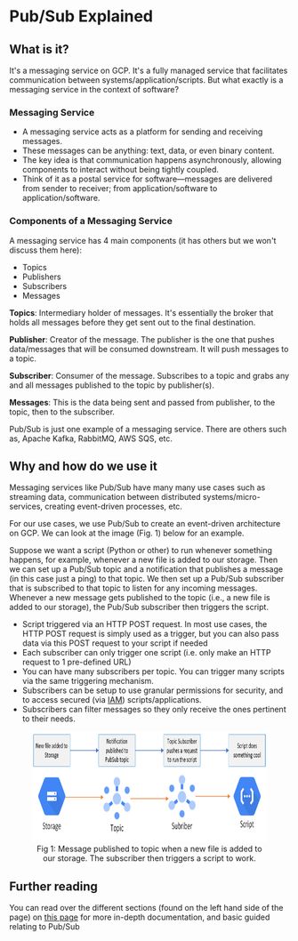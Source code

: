 # Pub/Sub Explained

## What is it?

It's a messaging service on GCP. It's a fully managed service that facilitates communication between systems/application/scripts. But what exactly is a messaging service in the context of software?

### Messaging Service

- A messaging service acts as a platform for sending and receiving messages.
- These messages can be anything: text, data, or even binary content.
- The key idea is that communication happens asynchronously, allowing components to interact without being tightly coupled.
- Think of it as a postal service for software—messages are delivered from sender to receiver; from application/software to application/software.

### Components of a Messaging Service

A messaging service has 4 main components (it has others but we won't discuss them here):

- Topics
- Publishers
- Subscribers
- Messages

**Topics**: Intermediary holder of messages. It's essentially the broker that holds all messages before they get sent out to the final destination.

**Publisher**: Creator of the message. The publisher is the one that pushes data/messages that will be consumed downstream. It will push messages to a topic.

**Subscriber**: Consumer of the message. Subscribes to a topic and grabs any and all messages published to the topic by publisher(s).

**Messages**: This is the data being sent and passed from publisher, to the topic, then to the subscriber.

Pub/Sub is just one example of a messaging service. There are others such as, Apache Kafka, RabbitMQ, AWS SQS, etc.

## Why and how do we use it

Messaging services like Pub/Sub have many many use cases such as streaming data, communication between distributed systems/micro-services, creating event-driven processes, etc.

For our use cases, we use Pub/Sub to create an event-driven architecture on GCP. We can look at the image (Fig. 1) below for an example.

Suppose we want a script (Python or other) to run whenever something happens, for example, whenever a new file is added to our storage. Then we can set up a Pub/Sub topic and a notification that publishes a message (in this case just a ping) to that topic. We then set up a Pub/Sub subscriber that is subscribed to that topic to listen for any incoming messages. Whenever a new message gets published to the topic (i.e., a new file is added to our storage), the Pub/Sub subscriber then triggers the script.

- Script triggered via an HTTP POST request. In most use cases, the HTTP POST request is simply used as a trigger, but you can also pass data via this POST request to your script if needed
- Each subscriber can only trigger one script (i.e. only make an HTTP request to 1 pre-defined URL)
- You can have many subscribers per topic. You can trigger many scripts via the same triggering mechanism.
- Subscribers can be setup to use granular permissions for security, and to access secured (via [IAM](https://github.com/CarrierOps/1P-Wiki/blob/main/DocuMentor/gcp/IAM/iam.md)) scripts/applications.
- Subscribers can filter messages so they only receive the ones pertinent to their needs.

<figure align="center">
    <img src="../../imgs/PubSub_event_example.png" width="700" height="200">
  <figcaption>Fig 1: Message published to topic when a new file is added to our storage. The subscriber then triggers a script to work.</figcaption>
</figure>

## Further reading

You can read over the different sections (found on the left hand side of the page) on [this page](https://cloud.google.com/pubsub/docs/overview) for more in-depth documentation, and basic guided relating to Pub/Sub
